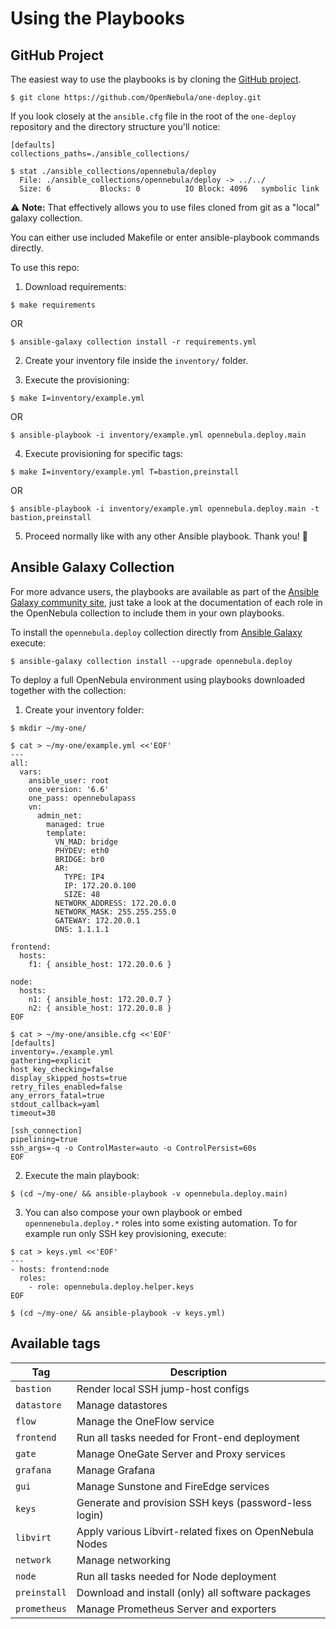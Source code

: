 # Using the Playbooks

## GitHub Project

The easiest way to use the playbooks is by cloning the [GitHub project](https://github.com/OpenNebula/one-deploy.git).

```shell
$ git clone https://github.com/OpenNebula/one-deploy.git
```

If you look closely at the `ansible.cfg` file in the root of the `one-deploy` repository and the directory structure you'll notice:

```dosini
[defaults]
collections_paths=./ansible_collections/
```

```shell
$ stat ./ansible_collections/opennebula/deploy
  File: ./ansible_collections/opennebula/deploy -> ../../
  Size: 6         	Blocks: 0          IO Block: 4096   symbolic link
```

:warning: **Note:** That effectively allows you to use files cloned from git as a "local" galaxy collection.

You can either use included Makefile or enter ansible-playbook commands directly.

To use this repo:

1. Download requirements:

```shell
$ make requirements
```
OR
```shell
$ ansible-galaxy collection install -r requirements.yml
```

2. Create your inventory file inside the `inventory/` folder.

3. Execute the provisioning:

```shell
$ make I=inventory/example.yml
```
OR
```shell
$ ansible-playbook -i inventory/example.yml opennebula.deploy.main
```

4. Execute provisioning for specific tags:

```shell
$ make I=inventory/example.yml T=bastion,preinstall
```
OR
```shell
$ ansible-playbook -i inventory/example.yml opennebula.deploy.main -t bastion,preinstall
```

5. Proceed normally like with any other Ansible playbook. Thank you! :hugs: 

## Ansible Galaxy Collection

For more advance users, the playbooks are available as part of the [Ansible Galaxy community site](https://galaxy.ansible.com/opennebula), just take a look at the documentation of each role in the OpenNebula collection to include them in your own playbooks.

To install the `opennebula.deploy` collection directly from [Ansible Galaxy](https://galaxy.ansible.com/opennebula/deploy) execute:

```shell
$ ansible-galaxy collection install --upgrade opennebula.deploy
```

To deploy a full OpenNebula environment using playbooks downloaded together with the collection:

1. Create your inventory folder:

```shell
$ mkdir ~/my-one/

$ cat > ~/my-one/example.yml <<'EOF'
---
all:
  vars:
    ansible_user: root
    one_version: '6.6'
    one_pass: opennebulapass
    vn:
      admin_net:
        managed: true
        template:
          VN_MAD: bridge
          PHYDEV: eth0
          BRIDGE: br0
          AR:
            TYPE: IP4
            IP: 172.20.0.100
            SIZE: 48
          NETWORK_ADDRESS: 172.20.0.0
          NETWORK_MASK: 255.255.255.0
          GATEWAY: 172.20.0.1
          DNS: 1.1.1.1

frontend:
  hosts:
    f1: { ansible_host: 172.20.0.6 }

node:
  hosts:
    n1: { ansible_host: 172.20.0.7 }
    n2: { ansible_host: 172.20.0.8 }
EOF

$ cat > ~/my-one/ansible.cfg <<'EOF'
[defaults]
inventory=./example.yml
gathering=explicit
host_key_checking=false
display_skipped_hosts=true
retry_files_enabled=false
any_errors_fatal=true
stdout_callback=yaml
timeout=30

[ssh_connection]
pipelining=true
ssh_args=-q -o ControlMaster=auto -o ControlPersist=60s
EOF
```
2. Execute the main playbook:

```shell
$ (cd ~/my-one/ && ansible-playbook -v opennebula.deploy.main)
```

3. You can also compose your own playbook or embed `opennenebula.deploy.*` roles into some existing automation. To for example run only SSH key provisioning, execute:

```shell
$ cat > keys.yml <<'EOF'
---
- hosts: frontend:node
  roles:
    - role: opennebula.deploy.helper.keys
EOF

$ (cd ~/my-one/ && ansible-playbook -v keys.yml)
```

## Available tags

| Tag          | Description                                             |
|--------------|---------------------------------------------------------|
| `bastion`    | Render local SSH jump-host configs                      |
| `datastore`  | Manage datastores                                       |
| `flow`       | Manage the OneFlow service                              |
| `frontend`   | Run all tasks needed for Front-end deployment           |
| `gate`       | Manage OneGate Server and Proxy services                |
| `grafana`    | Manage Grafana                                          |
| `gui`        | Manage Sunstone and FireEdge services                   |
| `keys`       | Generate and provision SSH keys (password-less login)   |
| `libvirt`    | Apply various Libvirt-related fixes on OpenNebula Nodes |
| `network`    | Manage networking                                       |
| `node`       | Run all tasks needed for Node deployment                |
| `preinstall` | Download and install (only) all software packages       |
| `prometheus` | Manage Prometheus Server and exporters                  |
